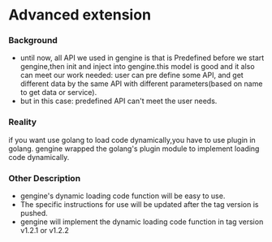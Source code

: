 # Advanced extension

### Background
- until now, all API we used in gengine is that is Predefined before we start gengine,then init and inject into gengine.this model is good and it also can meet our work needed: user can pre define some API, and get different data by the same API with different parameters(based on name to get data or service).
- but in this case: predefined API can't meet the user needs.

### Reality
if you want use golang to load code dynamically,you have to use plugin in golang. gengine wrapped the golang's plugin module to implement loading code dynamically. 

### Other Description
- gengine's dynamic loading code function will be easy to use.
- The specific instructions for use will be updated after the tag version is pushed.
- gengine will implement the dynamic loading code function  in tag version v1.2.1 or v1.2.2






